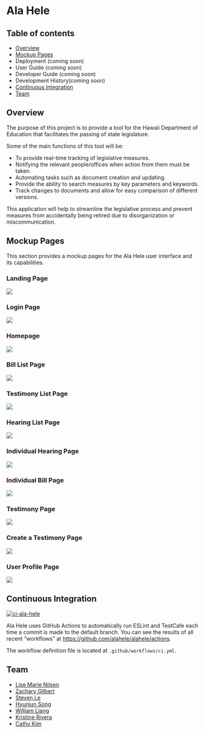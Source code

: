 # Ala Hele

## Table of contents

* [Overview](#overview)
* [Mockup Pages](#mockup-pages)
* Deployment (coming soon)
* User Guide (coming soon)
* Developer Guide (coming soon)
* Development History(coming soon)
* [Continuous Integration](#continuous-integration)
* [Team](#team)

## Overview

The purpose of this project is to provide a tool for the Hawaii Department of Education that facilitates the passing of state legislature.

Some of the main functions of this tool will be:

* To provide real-time tracking of legislative measures.
* Notifying the relevant people/offices when action from them must be taken.
* Automating tasks such as document creation and updating.
* Provide the ability to search measures by key parameters and keywords.
* Track changes to documents and allow for easy comparison of different versions.

This application will help to streamline the legislative process and prevent measures from accidentally being retired due to disorganization or miscommunication.

## Mockup Pages

This section provides a mockup pages for the Ala Hele user interface and its capabilities.

### Landing Page

![](images/screenshot_landing2.png)

### Login Page

![](images/screenshot_login2.png)

### Homepage

![](images/screenshot_homepage2.png)

### Bill List Page

![](images/screenshot_bill_list2.png)

### Testimony List Page

![](images/screenshot_testimony_list2.png)

### Hearing List Page

![](images/screenshot_hearing_list2.png)

### Individual Hearing Page

![](images/screenshot_hearing2.png)

### Individual Bill Page

![](images/screenshot_bill2.png)

### Testimony Page

![](images/screenshot_testimony2.png)

### Create a Testimony Page

![](images/screenshot_create_testimony2.png)

### User Profile Page

![](images/screenshot_profile2.png)

## Continuous Integration

[![ci-ala-hele](https://github.com/alahele/alahele/actions/workflows/ci.yml/badge.svg)](https://github.com/alahele/alahele/actions/workflows/ci.yml)

Ala Hele uses GitHub Actions to automatically run ESLint and TestCafe each time a commit is made to the default branch. You can see the results of all recent “workflows” at https://github.com/alahele/alahele/actions.

The workflow definition file is located at `.github/workflows/ci.yml`.

## Team

* [Lise Marie Nilsen](https://github.com/lisemnilsen)
* [Zachary Gilbert](https://github.com/zakgilbert)
* [Steven Le](https://github.com/sle417)
* [Hyunjun Song](https://github.com/eric-song1773)
* [William Liang](https://github.com/William-Liang808)
* [Kristine Rivera](https://github.com/tineriver)
* [Cathy Kim](https://github.com/cathy-kim95)

